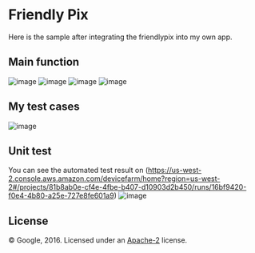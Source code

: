 # Friendly Pix

Here is the sample after integrating the friendlypix into my own app.
## Main function
![image](https://github.com/crownyoung0303/EC601HW2-MyFriendlypix/blob/master/UnitTest/1.png)
![image](https://github.com/crownyoung0303/EC601HW2-MyFriendlypix/blob/master/UnitTest/2.png)
![image](https://github.com/crownyoung0303/EC601HW2-MyFriendlypix/blob/master/UnitTest/3.png)
![image](https://github.com/crownyoung0303/EC601HW2-MyFriendlypix/blob/master/UnitTest/4.png)
## My test cases
![image](https://github.com/crownyoung0303/EC601HW2-MyFriendlypix/blob/master/UnitTest/5.png)
## Unit test
You can see the automated test result on (https://us-west-2.console.aws.amazon.com/devicefarm/home?region=us-west-2#/projects/81b8ab0e-cf4e-4fbe-b407-d10903d2b450/runs/16bf9420-f0e4-4b80-a25e-727e8fe601a9)
![image](https://github.com/crownyoung0303/EC601HW2-MyFriendlypix/blob/master/UnitTest/6.png)


## License

© Google, 2016. Licensed under an [Apache-2](LICENSE) license.
